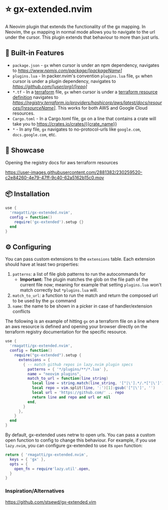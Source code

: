 # ⭐ gx-extended.nvim

A Neovim plugin that extends the functionality of the gx mapping.
In Neovim, the `gx` mapping in normal mode allows you to navigate to the url under the cursor. This plugin extends that behaviour to more than just urls.

## 🎉 Built-in Features

- `package.json` - `gx` when cursor is under an npm dependency, navigates to _https://www.npmjs.com/package/[packageName]_
- `plugins.lua` - In packer.nvim's convention `plugins.lua` file, `gx` when cursor is under a plugin dependency, navigates to _https://github.com/[user/org]/[repo]_
- `*.tf` - In a [terraform](https://www.terraform.io/) file, `gx` when cursor is under a [terraform resource definition](https://developer.hashicorp.com/terraform/language/resources) navigates to _https://registry.terraform.io/providers/hashicorp/aws/latest/docs/resources/[resourceName]_. This works for both AWS and Google Cloud resources.
- `Cargo.toml` - In a Cargo.toml file, gx on a line that contains a crate will take you to https://crates.io/crates/{{crate_name}}
- `*` - In any file, `gx` navigates to no-protocol-urls like `google.com`, `docs.google.com`, etc.

## 🚀 Showcase

Opening the registry docs for aws terraform resources

https://user-images.githubusercontent.com/2881382/230259520-c2e84260-4e79-47ff-9c40-62a5162b15c0.mov

## 📦 Installation

```lua
use {
  'rmagatti/gx-extended.nvim',
  config = function()
    require('gx-extended').setup {}
  end
}
```

## ⚙️ Configuring

You can pass custom extensions to the `extensions` table. Each extension should have at least two properties:

1. `patterns`: a list of file glob patterns to run the autocommands for
   - **Important:** The plugin matches the glob on the file path of the current file now; meaning for example that setting `plugins.lua` won't match correctly but `*plugins.lua` will.
2. `match_to_url`: a function to run the match and return the composed url to be used by the `gx` command
3. `name`: the name to be shown in a picker in case of handler/extension conflicts

The following is an example of hitting `gx` on a terraform file on a line where an aws resource is defined and opening your browser directly on the terraform registry documentation for the specific resource.

```lua
use {
  'rmagatti/gx-extended.nvim',
  config = function()
    require("gx-extended").setup {
      extensions = {
        { -- match github repos in lazy.nvim plugin specs
          patterns = { '*/plugins/**/*.lua' },
          name = "neovim plugins",
          match_to_url = function(line_string)
            local line = string.match(line_string, '["|\'].*/.*["|\']')
            local repo = vim.split(line, ':')[1]:gsub('["|\']', '')
            local url = 'https://github.com/' .. repo
            return line and repo and url or nil
          end,
        }
      },
    }
  end
}
```

By default, gx-extended uses netrw to open urls. You can pass a custom open
function to config to change this behaviour. For example, if you use
`lazy.nvim`, you can configure gx-extended to use its `open` function:

```lua
return { 'rmagatti/gx-extended.nvim',
  keys = { 'gx' },
  opts = {
    open_fn = require'lazy.util'.open,
  }
}
```
### Inspiration/Alternatives

https://github.com/stsewd/gx-extended.vim

